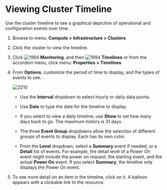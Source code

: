 # Viewing Cluster Timeline

Use the cluster timeline to see a graphical depiction of operational and configuration
events over time.

1. Browse to menu: **Compute > Infrastructure > Clusters**.

2. Click the cluster to view the timeline.

3. Click ![1994](../images/1994.png) **Monitoring**, and then
   ![1994](../images/1994.png) **Timelines** or from the accordion menu, click menu:
   **Properties > Timelines**.

4. From **Options**, customize the period of time to display, and the types of events to see.

    ![2210](../images/2210.png)

    - Use the **Interval** dropdown to select hourly or daily data points.

    - Use **Date** to type the date for the timeline to display.

    - If you select to view a daily timeline, use **Show** to set how many days back to go. The maximum history is 31 days.

    - The three **Event Group** dropdowns allow the selection of different groups of events to display. Each has its own color.

    - From the **Level** dropdown, select a **Summary** event if needed, or a **Detail** list of events. For example, the detail level of a *Power On* event might include the power on request, the starting event, and the actual **Power On** event. If you select **Summary**, the timeline only displays the Power On event.

5. To see more detail on an item in the timeline, click on it. A balloon appears with a
   clickable link to the resource.
